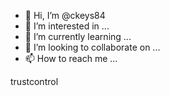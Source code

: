 - 👋 Hi, I’m @ckeys84
- 👀 I’m interested in ...
- 🌱 I’m currently learning ...
- 💞️ I’m looking to collaborate on ...
- 📫 How to reach me ...

<!---
ckeys84/ckeys84 is a ✨ special ✨ repository because its `README.md` (this file) appears on your GitHub profile.
You can click the Preview link to take a look at your changes.
--->trustcontrol
